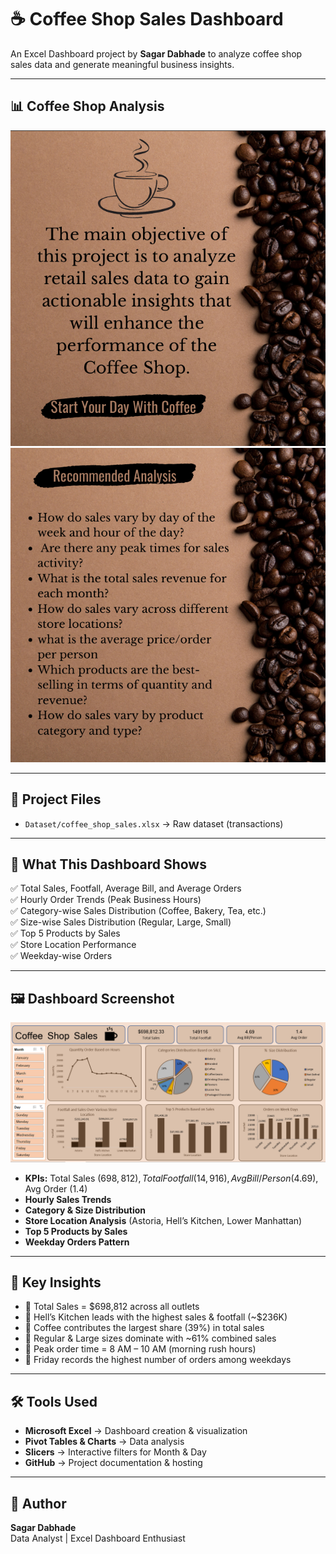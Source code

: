 # ☕ Coffee Shop Sales Dashboard

An Excel Dashboard project by **Sagar Dabhade** to analyze coffee shop sales data and generate meaningful business insights.

---

## 📊 Coffee Shop Analysis

![](Dashboard/Screenshot%202025-09-29%20023148.png)  
![](Dashboard/Screenshot%202025-09-29%20023206.png)

---

## 📂 Project Files 
- `Dataset/coffee_shop_sales.xlsx` → Raw dataset (transactions)

---

## 🚀 What This Dashboard Shows
✅ Total Sales, Footfall, Average Bill, and Average Orders  
✅ Hourly Order Trends (Peak Business Hours)  
✅ Category-wise Sales Distribution (Coffee, Bakery, Tea, etc.)  
✅ Size-wise Sales Distribution (Regular, Large, Small)  
✅ Top 5 Products by Sales  
✅ Store Location Performance  
✅ Weekday-wise Orders

---

## 🖼️ Dashboard Screenshot
![Coffee Shop Excel Dashboard](Dashboard/Screenshot%202025-09-29%20014905.png)

- **KPIs:** Total Sales ($698,812), Total Footfall (14,916), Avg Bill/Person ($4.69), Avg Order (1.4)  
- **Hourly Sales Trends**  
- **Category & Size Distribution**  
- **Store Location Analysis** (Astoria, Hell’s Kitchen, Lower Manhattan)  
- **Top 5 Products by Sales**  
- **Weekday Orders Pattern**

---

## 📌 Key Insights
- 🔹 Total Sales = $698,812 across all outlets  
- 🔹 Hell’s Kitchen leads with the highest sales & footfall (~$236K)  
- 🔹 Coffee contributes the largest share (39%) in total sales  
- 🔹 Regular & Large sizes dominate with ~61% combined sales  
- 🔹 Peak order time = 8 AM – 10 AM (morning rush hours)  
- 🔹 Friday records the highest number of orders among weekdays

---

## 🛠️ Tools Used
- **Microsoft Excel** → Dashboard creation & visualization  
- **Pivot Tables & Charts** → Data analysis  
- **Slicers** → Interactive filters for Month & Day  
- **GitHub** → Project documentation & hosting

---

## 👤 Author
**Sagar Dabhade**  
Data Analyst | Excel Dashboard Enthusiast
